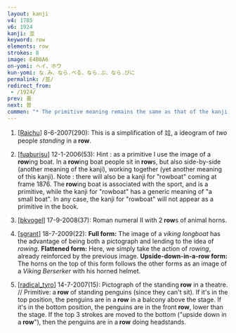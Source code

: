 ```yaml
---
layout: kanji
v4: 1785
v6: 1924
kanji: 並
keyword: row
elements: row
strokes: 8
image: E4B8A6
on-yomi: ヘイ、ホウ
kun-yomi: な.み、なら.べる、なら.ぶ、なら.びに
permalink: /並/
redirect_from:
 - /1924/
prev: 畳
next: 普
commen: "* The primitive meaning remains the same as that of the kanji, but special attention has to be given to the varieties of shape this element can undergo. It is the most difficult one you will meet in this book. When it appears BENEATH its relative primitive, the top three strokes are omitted, though the third horizontal stroke may be doubled up with the bottom horizontal stroke of the element above it. ATOP its relative primitive, it can keep its kanji shape. When it does not, the top three strokes are removed and all of them are replaced BELOW the primitive's bottom line. We shall acknowledge this latter transformation by changing its meaning to <i>upside down in a row</i>."
---
```


1) [<a href="http://kanji.koohii.com/profile/Raichu">Raichu</a>] 8-6-2007(290): This is a simplification of 竝, a ideogram of <em>two</em> people <em>standing</em> in a<strong> row</strong>.

2) [<a href="http://kanji.koohii.com/profile/fuaburisu">fuaburisu</a>] 12-1-2006(53): Hint : as a primitive I use the image of a<strong> row</strong>ing boat. In a<strong> row</strong>ing boat people sit in<strong> row</strong>s, but also side-by-side (another meaning of the kanji), working together (yet another meaning of this kanji). Note : there will also be a kanji for &quot;rowboat&quot; coming at frame 1876. The<strong> row</strong>ing boat is associated with the sport, and is a primitive, while the kanji for &quot;rowboat&quot; has a generic meaning of &quot;a small boat&quot;. In any case, the kanji for &quot;rowboat&quot; will not appear as a primitive in the book.

3) [<a href="http://kanji.koohii.com/profile/bkvogel">bkvogel</a>] 17-9-2008(37): Roman numeral II with 2<strong> row</strong>s of animal horns.

4) [<a href="http://kanji.koohii.com/profile/sgrant">sgrant</a>] 18-7-2009(22): <strong>Full form:</strong> The image of a <em>viking longboat</em> has the advantage of being both a pictograph and lending to the idea of <em>rowing</em>. <strong>Flattened form:</strong> Here, we simply take the action of <em>rowing</em>, already reinforced by the previous image. <strong>Upside-down-in-a-row form:</strong> The horns on the top of this form follows the other forms as an image of a <em>Viking Berserker</em> with his horned helmet.

5) [<a href="http://kanji.koohii.com/profile/radical_tyro">radical_tyro</a>] 14-7-2007(15): Pictograph of the standing<strong> row</strong> in a theatre. // Primitive: a<strong> row</strong> of standing penguins (since they can&#039;t sit). If it&#039;s in the top position, the penguins are in a<strong> row</strong> in a balcony above the stage. If it&#039;s in the bottom position, the penguins are in the front<strong> row</strong>, lower than the stage. If the top 3 strokes are moved to the bottom (&quot;upside down in a<strong> row</strong>&quot;), then the penguins are in a<strong> row</strong> doing headstands.

